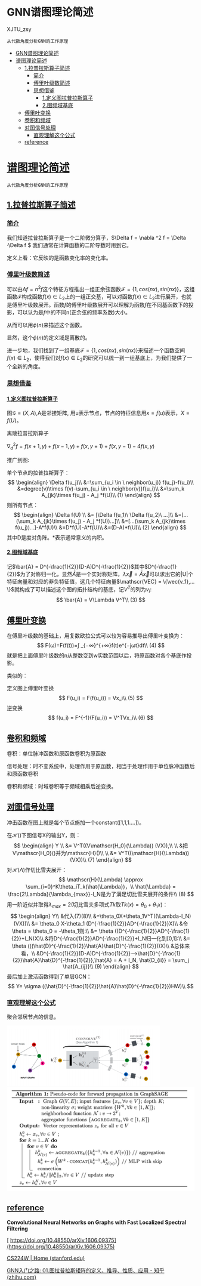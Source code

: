 # GNN谱图理论简述

XJTU_zsy

`从代数角度分析GNN的工作原理`

- [GNN谱图理论简述](#gnn谱图理论简述)
- [谱图理论简述](#谱图理论简述)
  - [1.拉普拉斯算子简述](#1拉普拉斯算子简述)
    - [简介](#简介)
    - [傅里叶级数简述](#傅里叶级数简述)
    - [思想借鉴](#思想借鉴)
      - [1.定义图拉普拉斯算子](#1定义图拉普拉斯算子)
      - [2.图频域基底](#2图频域基底)
  - [傅里叶变换](#傅里叶变换)
  - [卷积和频域](#卷积和频域)
  - [对图信号处理](#对图信号处理)
    - [直观理解这个公式](#直观理解这个公式)
  - [reference](#reference)

# [谱图理论简述](#谱图理论简述)

`从代数角度分析GNN的工作原理`

## [1.拉普拉斯算子简述](#1.拉普拉斯算子简述)

### [简介](#简介)

我们知道拉普拉斯算子是一个二阶微分算子，$\Delta f = \nabla ^2 f = \Delta ·\Delta f $ 我们通常在计算函数的二阶导数时用到它。

定义上看：它反映的是函数变化率的变化率。

### [傅里叶级数简述](#傅里叶级数简述)

可以由$\Delta f = n^2f$这个特征方程推出一组正余弦函数$\mathscr{F}=\{1, cos(nx), sin(nx)\}$，这组函数$\mathscr{F}$构成函数$f(x) \in L_2$上的一组正交基，可以对函数$f(x) \in L_2$进行展开，也就是傅里叶级数展开。函数$f$的傅里叶级数展开可以理解为函数$f$在不同基函数下的投影，可以认为是$f$中的不同n(正余弦的频率系数)大小。

从而可以用$\phi(n)$来描述这个函数。

显然，这个$\phi(n)$的定义域是离散的。

进一步地，我们找到了一组基底$\mathscr{F}=\{1, cos(nx), sin(nx)\}$来描述一个函数空间$f(x) \in L_2$，使得我们对$f(x) \in L_2$的研究可以统一到一组基底上，为我们提供了一个全新的角度。

### [思想借鉴](#思想借鉴)

#### [1.定义图拉普拉斯算子](#1.定义图拉普拉斯算子)

图$\mathscr{G} = (X, A)$,A是邻接矩阵, 用u表示节点，节点的特征信息用$x=f(u)$表示，$X = f(U)$。

离散拉普拉斯算子

$∇_d^2f=f(x+1,y)+f(x−1,y)+f(x,y+1)+f(x,y−1)−4f(x,y)$

推广到图:

单个节点的拉普拉斯算子：
$$
\begin{align}
\Delta f(u_j)\\
&=\sum_{u_i \in \ neighbor(u_j)} f(u_j)-f(u_i)\\
&=degree(v)\times f(v)-\sum_{u_i \in \ neighbor(v)}f(u_i)\\
&=\sum_k A_{jk}\times f(u_j) - A_j *f(U)\\
(1)
\end{align}
$$
则所有节点：
$$
\begin{align}
\Delta f(U) \\
&= [\Delta f(u_1)\ \Delta f(u_2)\ ...]\\
&=[...(\sum_k A_{jk}\times f(u_j) - A_j *f(U))...]\\
&=[...(\sum_k A_{jk}\times f(u_j))...]-A*f(U)\\
&=D*f(U)-A*f(U)\\
&=(D-A)*f(U)\\
(2)
\end{align}
$$
其中D是度对角阵。*表示通常意义的内积。

#### [2.图频域基底](#2.图频域基底)

记$\bar{A} = D^{-\frac{1}{2}}(D-A)D^{-\frac{1}{2}}$其中$D^{-\frac{1}{2}}$为了对称归一化，显然$\bar{A}$是一个实对称矩阵，$\lambda \vec{x} = \bar{A} \vec{x}$可以求出它的|U|个特征向量和对应的非负特征值，这几个特征向量$\mathscr{VEC} = \{\vec{v_1},... \}$就构成了可以描述这个图的拓扑结构的基底，记$V^T$的列为$v_i$:
$$
\bar{A} = V\Lambda V^T\\
(3)
$$


## [傅里叶变换](#傅里叶变换)

在傅里叶级数的基础上，用复数欧拉公式可以较为容易推导出傅里叶变换为：
$$
F(ω)=F(f(t))=∫ _{−∞}^{+∞}f(t)e^{−jωt}dt\\
(4)
$$
就是把上面傅里叶级数的n从整数变到w实数范围以后，将原函数对各个基底作投影。

类似的：

定义图上傅里叶变换
$$
F(u_i) = F(f(u_i)) = Vx_i\\
(5)
$$
逆变换
$$
f(u_i) = F^{-1}(F(u_i)) = V^TVx_i\\
(6)
$$


## [卷积和频域](#卷积和频域)

卷积：单位脉冲函数和原函数卷积为原函数

信号处理：时不变系统中，处理作用于原函数，相当于处理作用于单位脉冲函数后和原函数卷积

卷积和频域：时域卷积等于频域相乘后逆变换。



## [对图信号处理](#对图信号处理)

冲击函数在图上就是每个节点施加一个constant([1,1,1....])。

在$\mathscr{H}()$下图信号X的输出Y，则：
$$
\begin{align}
Y \\
&= V^T((V\mathscr{H_0}(\Lambda)) (VX)),\\
\\
&把V\mathscr{H_0}()并为\mathscr{H}()\\
\\
&= V^T((\mathscr{H}(\Lambda)) (VX))\\
(7)
\end{align}
$$
对$\mathscr{H}(\Lambda)$作切比雪夫展开：
$$
\mathscr{H}(\Lambda) \approx \sum_{i=0}^K\theta_iT_k(\hat{\Lambda})，\\
\hat{\Lambda} = \frac{2\Lambda}{\lambda_{max}}-I_N是为了满足切比雪夫展开的条件\\
(8)
$$
用一阶近似并取得$\lambda_{max} = 2$(切比雪夫多项式$Tk$取$Tk(x) =\theta_0 + \theta_1x$)：
$$
\begin{align}
Y\\
&代入(7)(8)\\
&=\theta_0X+\theta_1V^T((\Lambda-I_N) (VX))\\
&= \theta_0 X-\theta_1 (D^{-\frac{1}{2}}AD^{-\frac{1}{2}}X)\\
&令\theta = \theta_0 = -\theta_1则:\\
&= \theta ((D^{-\frac{1}{2}}AD^{-\frac{1}{2}}+I_N)X)\\
&将D^{-\frac{1}{2}}AD^{-\frac{1}{2}}+I_N归一化到[0,1]:\\
&= \theta (((\hat{D}^{-\frac{1}{2}}\hat{A}\hat{D}^{-\frac{1}{2}}))X)\\
&总体来看，\\
&D^{-\frac{1}{2}}(D-A)D^{-\frac{1}{2}}-->\hat{D}^{-\frac{1}{2}}\hat{A}\hat{D}^{-\frac{1}{2}},\hat{A} = A + I_N, \hat{D_{ii}} = \sum_j \hat{A_{ij}}\\
(9)
\end{align}
$$
最后加上激活函数得到了单层GCN：
$$
Y= \sigma ((\hat{D}^{-\frac{1}{2}}\hat{A}\hat{D}^{-\frac{1}{2}})HW)\\
$$

### [直观理解这个公式](#直观理解这个公式)

聚合邻居节点的信息。

<img src=".\p2.png" alt="image-20240430182145629" style="zoom:50%;" />

<img src=".\p1.png" alt="image-20240430182214076" style="zoom:50%;" />

## [reference](#reference)

**Convolutional Neural Networks on Graphs with Fast Localized Spectral Filtering**

[ https://doi.org/10.48550/arXiv.1606.09375](https://doi.org/10.48550/arXiv.1606.09375)



[CS224W | Home (stanford.edu)](https://web.stanford.edu/class/cs224w/)



[GNN入门之路: 01.图拉普拉斯矩阵的定义、推导、性质、应用 - 知乎 (zhihu.com)](https://zhuanlan.zhihu.com/p/368878987)
